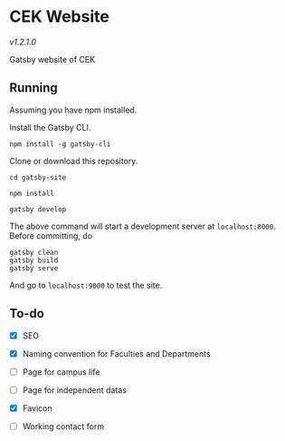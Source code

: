 
# CEK Website
*v1.2.1.0*


Gatsby website of CEK

## Running

Assuming you have npm installed.

Install the Gatsby CLI.

```
npm install -g gatsby-cli
```

Clone or download this repository.

```
cd gatsby-site
```

```
npm install
```

```
gatsby develop
```

The above command will start a development server at `localhost:8000`.
Before committing, do

```
gatsby clean
gatsby build
gatsby serve
```

And go to `localhost:9000` to test the site.


## To-do

  - [x] SEO
  - [x] Naming convention for Faculties and Departments
  - [ ] Page for campus life
  - [ ] Page for independent datas
  - [x] Favicon
  - [ ] Working contact form
 